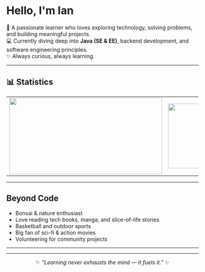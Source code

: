# Hello, I'm Ian  

🌱 A passionate learner who loves exploring technology, solving problems, and building meaningful projects.  
💻 Currently diving deep into **Java (SE & EE)**, backend development, and software engineering principles.  
✨ Always curious, always learning.  

---
## 📊 Statistics  

<table align="center">
  <tr>
    <td align="center">
      <img src="https://github-readme-stats.vercel.app/api?username=iankristoper&show_icons=true&theme=tokyonight" height="200" width="400"/>
    </td>
    <td align="center">
      <img src="https://github-readme-stats.vercel.app/api/top-langs/?username=iankristoper&layout=compact&theme=tokyonight" height="170" width="400"/>
    </td>
  </tr>
</table>


---

## Beyond Code  
- Bonsai & nature enthusiast  
- Love reading tech books, manga, and slice-of-life stories  
- Basketball and outdoor sports  
- Big fan of sci-fi & action movies  
- Volunteering for community projects  

---
---

<p align="center">
  ✨ <i>“Learning never exhausts the mind — it fuels it.”</i> ✨
</p>


